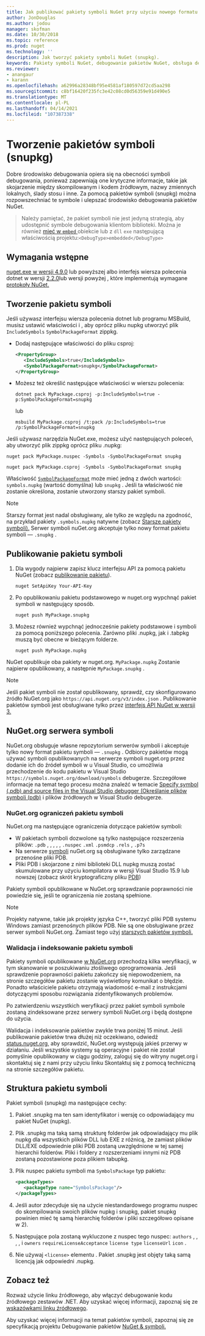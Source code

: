 ```yaml
---
title: Jak publikować pakiety symboli NuGet przy użyciu nowego formatu pakietu symboli ".snupkg" | Microsoft Docs
author: JonDouglas
ms.author: jodou
manager: skofman
ms.date: 10/30/2018
ms.topic: reference
ms.prod: nuget
ms.technology: ''
description: Jak tworzyć pakiety symboli NuGet (snupkg).
keywords: Pakiety symboli NuGet, debugowanie pakietów NuGet, obsługa debugowania NuGet, symbole pakietów, konwencje pakietów symboli
ms.reviewer:
- anangaur
- karann
ms.openlocfilehash: a62996a28348bf95e4581af180597d72cd5aa298
ms.sourcegitcommit: c8bf16420f235fc3e42c08cd0d56359e91d490e5
ms.translationtype: MT
ms.contentlocale: pl-PL
ms.lasthandoff: 04/14/2021
ms.locfileid: "107387338"
---
```

# <a name="creating-symbol-packages-snupkg"></a>Tworzenie pakietów symboli (snupkg)

Dobre środowisko debugowania opiera się na obecności symboli debugowania, ponieważ zapewniają one krytyczne informacje, takie jak skojarzenie między skompilowanym i kodem źródłowym, nazwy zmiennych lokalnych, ślady stosu i inne. Za pomocą pakietów symboli (snupkg) można rozpowszechniać te symbole i ulepszać środowisko debugowania pakietów NuGet.

> Należy pamiętać, że pakiet symboli nie jest jedyną strategią, aby udostępnić symbole debugowania klientom biblioteki. Można je również [mieć w `embed` ](/dotnet/core/deploying/single-file#include-pdb-files-inside-the-bundle) obiekcie lub z `dll` `exe` następującą właściwością projektu:`<DebugType>embedded</DebugType>`

## <a name="prerequisites"></a>Wymagania wstępne

[nuget.exe w wersji 4.9.0](https://www.nuget.org/downloads) lub powyższej albo interfejs wiersza polecenia dotnet w wersji [2.2.0](https://www.microsoft.com/net/download/dotnet-core/2.2)lub wersji powyżej , które implementują wymagane [protokoły NuGet.](../api/nuget-protocols.md)

## <a name="creating-a-symbol-package"></a>Tworzenie pakietu symboli

Jeśli używasz interfejsu wiersza polecenia dotnet lub programu MSBuild, musisz ustawić właściwości i , aby oprócz pliku nupkg utworzyć plik `IncludeSymbols` `SymbolPackageFormat` zippkg.

* Dodaj następujące właściwości do pliku csproj:

   ```xml
   <PropertyGroup>
      <IncludeSymbols>true</IncludeSymbols>
      <SymbolPackageFormat>snupkg</SymbolPackageFormat>
   </PropertyGroup>
   ```

* Możesz też określić następujące właściwości w wierszu polecenia:

     ```dotnetcli
     dotnet pack MyPackage.csproj -p:IncludeSymbols=true -p:SymbolPackageFormat=snupkg
     ```

  lub

  ```cli
  msbuild MyPackage.csproj /t:pack /p:IncludeSymbols=true /p:SymbolPackageFormat=snupkg
  ```

Jeśli używasz narzędzia NuGet.exe, możesz użyć następujących poleceń, aby utworzyć plik zippkg oprócz pliku .nupkg:

```cli
nuget pack MyPackage.nuspec -Symbols -SymbolPackageFormat snupkg

nuget pack MyPackage.csproj -Symbols -SymbolPackageFormat snupkg
```

Właściwość [`SymbolPackageFormat`](/dotnet/core/tools/csproj#symbolpackageformat) może mieć jedną z dwóch wartości: `symbols.nupkg` (wartość domyślna) lub `snupkg` . Jeśli ta właściwość nie zostanie określona, zostanie utworzony starszy pakiet symboli.

> [!Note]
> Starszy format jest nadal obsługiwany, ale tylko ze względu na zgodność, na przykład pakiety `.symbols.nupkg` natywne (zobacz [Starsze pakiety symboli).](Symbol-Packages.md) Serwer symboli nuGet.org akceptuje tylko nowy format pakietu symboli — `.snupkg` .

## <a name="publishing-a-symbol-package"></a>Publikowanie pakietu symboli

1. Dla wygody najpierw zapisz klucz interfejsu API za pomocą pakietu NuGet (zobacz [publikowanie pakietu](../nuget-org/publish-a-package.md)).

    ```cli
    nuget SetApiKey Your-API-Key
    ```

1. Po opublikowaniu pakietu podstawowego w nuget.org wypchnąć pakiet symboli w następujący sposób.

    ```cli
    nuget push MyPackage.snupkg
    ```

1. Możesz również wypchnąć jednocześnie pakiety podstawowe i symboli za pomocą poniższego polecenia. Zarówno pliki .nupkg, jak i .tabpkg muszą być obecne w bieżącym folderze.

    ```cli
    nuget push MyPackage.nupkg
    ```

NuGet opublikuje oba pakiety w nuget.org. `MyPackage.nupkg` Zostanie najpierw opublikowany, a następnie `MyPackage.snupkg` .

> [!Note]
> Jeśli pakiet symboli nie został opublikowany, sprawdź, czy skonfigurowano źródło NuGet.org jako `https://api.nuget.org/v3/index.json` . Publikowanie pakietów symboli jest obsługiwane tylko przez [interfejs API NuGet w wersji 3.](../api/overview.md#versioning)

## <a name="nugetorg-symbol-server"></a>NuGet.org serwera symboli

NuGet.org obsługuje własne repozytorium serwerów symboli i akceptuje tylko nowy format pakietu symboli — `.snupkg` . Odbiorcy pakietów mogą używać symboli opublikowanych na serwerze symboli nuget.org przez dodanie ich do źródeł symboli w u Visual Studio, co umożliwia przechodzenie do kodu pakietu w Visual Studio `https://symbols.nuget.org/download/symbols` debugerze. Szczegółowe informacje na temat tego procesu można znaleźć w temacie [Specify symbol (.pdb) and source files in the Visual Studio debugger (Określanie plików symboli (pdb)](/visualstudio/debugger/specify-symbol-dot-pdb-and-source-files-in-the-visual-studio-debugger) i plików źródłowych w Visual Studio debugerze.

### <a name="nugetorg-symbol-package-constraints"></a>NuGet.org ograniczeń pakietu symboli

NuGet.org ma następujące ograniczenia dotyczące pakietów symboli:

- W pakietach symboli dozwolone są tylko następujące rozszerzenia plików: `.pdb` , , , , , `.nuspec` `.xml` `.psmdcp` `.rels` , `.p7s`
- Na serwerze [symboli](https://github.com/dotnet/runtime/blob/87572a799bfd37779c079faf28544e3f9a16be58/src/libraries/System.Reflection.Metadata/specs/PortablePdb-Metadata.md) nuGet.org są obsługiwane tylko zarządzane przenośne pliki PDB.
- Pliki PDB i skojarzone z nimi biblioteki DLL nupkg muszą zostać skumulowane przy użyciu kompilatora w wersji Visual Studio 15.9 lub nowszej (zobacz skrót kryptograficzny pliku [PDB](https://github.com/dotnet/roslyn/issues/24429))

Pakiety symboli opublikowane w NuGet.org sprawdzanie poprawności nie powiedzie się, jeśli te ograniczenia nie zostaną spełnione. 

> [!NOTE]
> Projekty natywne, takie jak projekty języka C++, tworzyć pliki PDB systemu Windows zamiast przenośnych plików PDB. Nie są one obsługiwane przez serwer symboli NuGet.org. Zamiast tego użyj [starszych pakietów symboli.](Symbol-Packages.md)

### <a name="symbol-package-validation-and-indexing"></a>Walidacja i indeksowanie pakietu symboli

Pakiety symboli opublikowane [w NuGet.org](https://www.nuget.org/) przechodzą kilka weryfikacji, w tym skanowanie w poszukiwaniu złośliwego oprogramowania. Jeśli sprawdzenie poprawności pakietu zakończy się niepowodzeniem, na stronie szczegółów pakietu zostanie wyświetlony komunikat o błędzie. Ponadto właściciele pakietu otrzymają wiadomość e-mail z instrukcjami dotyczącymi sposobu rozwiązania zidentyfikowanych problemów.

Po zatwierdzeniu wszystkich weryfikacji przez pakiet symboli symbole zostaną zindeksowane przez serwery symboli NuGet.org i będą dostępne do użycia.

Walidacja i indeksowanie pakietów zwykle trwa poniżej 15 minut. Jeśli publikowanie pakietów trwa dłużej niż oczekiwano, odwiedź [status.nuget.org,](https://status.nuget.org/) aby sprawdzić, NuGet.org występują jakieś przerwy w działaniu. Jeśli wszystkie systemy są operacyjne i pakiet nie został pomyślnie opublikowany w ciągu godziny, zaloguj się do witryny nuget.org i skontaktuj się z nami przy użyciu linku Skontaktuj się z pomocą techniczną na stronie szczegółów pakietu.

## <a name="symbol-package-structure"></a>Struktura pakietu symboli

Pakiet symboli (snupkg) ma następujące cechy:

1) Pakiet .snupkg ma ten sam identyfikator i wersję co odpowiadający mu pakiet NuGet (nupkg).
2) Plik .snupkg ma taką samą strukturę folderów jak odpowiadający mu plik nupkg dla wszystkich plików DLL lub EXE z różnicą, że zamiast plików DLL/EXE odpowiednie pliki PDB zostaną uwzględnione w tej samej hierarchii folderów. Pliki i foldery z rozszerzeniami innymi niż PDB zostaną pozostawione poza plikiem tabupkg.
3) Plik nuspec pakietu symboli ma `SymbolsPackage` typ pakietu:

   ```xml
   <packageTypes>
      <packageType name="SymbolsPackage"/>
   </packageTypes>
   ```

4) Jeśli autor zdecyduje się na użycie niestandardowego programu nuspec do skompilowania swoich plików nupkg i snupkg, pakiet snupkg powinien mieć tę samą hierarchię folderów i pliki szczegółowo opisane w 2).
5) Następujące pola zostaną wykluczone z nuspec tego nuspec: ```authors``` , , , , i ```owners``` ```requireLicenseAcceptance``` ```license type``` ```licenseUrl```  ```icon``` .
6) Nie używaj ```<license>``` elementu . Pakiet .snupkg jest objęty taką samą licencją jak odpowiedni .nupkg.

## <a name="see-also"></a>Zobacz też

Rozważ użycie linku źródłowego, aby włączyć debugowanie kodu źródłowego zestawów .NET. Aby uzyskać więcej informacji, zapoznaj się ze [wskazówkami linku źródłowego](/dotnet/standard/library-guidance/sourcelink).

Aby uzyskać więcej informacji na temat pakietów symboli, zapoznaj się ze specyfikacją projektu Debugowanie pakietów [NuGet & symboli.](https://github.com/NuGet/Home/wiki/NuGet-Package-Debugging-&-Symbols-Improvements)